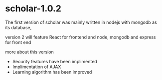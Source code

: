 # scholar-1.0.2
The first version of scholar was mainly written in nodejs with mongodb as its database,

version 2 will feature React for frontend and node, mongodb and express for front end

more about this version

* Security features have been implimented
* Implimentation of AJAX 
* Learning algorithm has been improved
